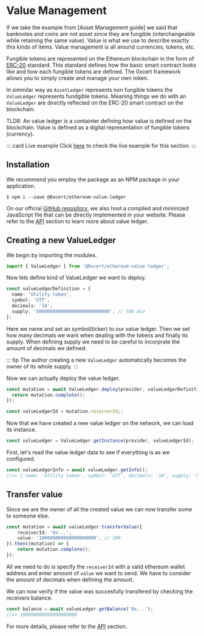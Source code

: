 # Value Management

If we take the example from [Asset Management guide] we said that banknotes and coins are not asset since they are fungible (interchangeable while retaining the same value). Value is what we use to describe exactly this kinds of items. Value management is all around currencies, tokens, etc. 

Fungible tokens are represented on the Ethereum blockchain in the form of [ERC-20](https://eips.ethereum.org/EIPS/eip-20) standard. This standard defines how the basic smart contract looks like and how each fungible tokens are defined. The 0xcert framework allows you to simply create and manage your own token.

In simmilar way as `AssetLedger` represents non fungible tokens the `ValueLedger` represents fundgible tokens. Meaning things we do with an `ValueLedger` are directly reflected on the ERC-20 smart contract on the blockchain.

TLDR: An value ledger is a containter defining how value is defined on the blockchain. Value is defined as a digital representation of fungible tokens (currency).

::: card Live example
Click [here](https://codesandbox.io/s/github/0xcert/example-value-management?module=%2FREADME.md) to check the live example for this section.
:::

## Installation

We recommend you employ the package as an NPM package in your application.

```ell
$ npm i --save @0xcert/ethereum-value-ledger
```

On our official [GitHub repository](https://github.com/0xcert/framework), we also host a compiled and minimized JavaScript file that can be directly implemented in your website. Please refer to the [API](/api/core.html) section to learn more about value ledger.

## Creating a new ValueLedger

We begin by importing the modules.

```ts
import { ValueLedger } from '@0xcert/ethereum-value-ledger';
```

Now lets define kind of ValueLedger we want to deploy.

```ts
const valueLedgerDefinition = {
  name: 'Utility token',
  symbol: 'UTT',
  decimals: '18',
  supply: '500000000000000000000000000', // 500 mio
};
```

Here we name and set an symbol(ticker) to our value ledger. Then we set how many decimals we want when dealing with the tokens and finally its supply. When defining supply we need to be careful to incorprate the amount of decimals we defined.

::: tip
The author creating a new `ValueLedger` automatically becomes the owner of its whole supply.
:::

Now we can actually deploy the value ledger.

```ts
const mutation = await ValueLedger.deploy(provider, valueLedgerDefinition).then((mutation) => {
  return mutation.complete();
});

const valueLedgerId = mutation.receiverId;;
```

Now that we have created a new value ledger on the network, we can load its instance.

```ts
const valueLedger = ValueLedger.getInstance(provider, valueLedgerId);
```

First, let's read the value ledger data to see if everything is as we configured.

```ts
const valueLedgerInfo = await valueLedger.getInfo();
//=> { name: 'Utility token', symbol: 'UTT', decimals: '18', supply: '500000000000000000000000000' }
```

## Transfer value

Since we are the owner of all the created value we can now transfer some to someone else.

```ts
const mutation = await valueLedger.transferValue({
    receiverId: '0x...',
    value: '100000000000000000000', // 100
}).then((mutation) => {
    return mutation.complete();
});
```

All we need to do is specify the `receiverId` with a valid ethereum wallet address and enter amount of `value` we want to send. We have to consider the amount of decimals when defining the amount.

We can now verify if the value was succesfully transfered by checking the receivers balance.

```ts
const balance = await valueLedger.getBalance('0x...');
//=> 100000000000000000000
```

For more details, please refer to the [API](/api/core.html) section.